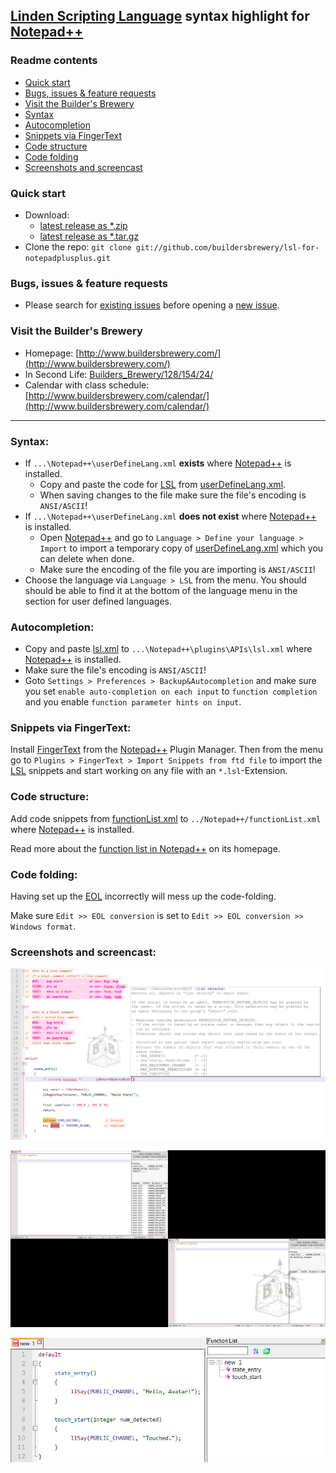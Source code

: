 ## [Linden Scripting Language](http://wiki.secondlife.com/wiki/LSL_Portal) syntax highlight for [Notepad++](https://www.notepad-plus-plus.org/)

### Readme contents

* [Quick start](#quick-start)
* [Bugs, issues & feature requests](#bugs-issues--feature-requests)
* [Visit the Builder's Brewery](#visit-the-builders-brewery)
* [Syntax](#syntax)
* [Autocompletion](#autocompletion)
* [Snippets via FingerText](#snippets-via-fingertext)
* [Code structure](#code-structure)
* [Code folding](#code-folding)
* [Screenshots and screencast](#screenshots-and-screencast)



### Quick start

* Download:
  * [latest release as *.zip](https://github.com/buildersbrewery/lsl-for-notepadplusplus/archive/master.zip)
  * [latest release as *.tar.gz](https://github.com/buildersbrewery/lsl-for-notepadplusplus/archive/master.tar.gz)
* Clone the repo: `git clone git://github.com/buildersbrewery/lsl-for-notepadplusplus.git`

### Bugs, issues & feature requests

* Please search for [existing issues](https://github.com/buildersbrewery/lsl-for-notepadplusplus/issues/) before opening a [new issue](https://github.com/buildersbrewery/lsl-for-notepadplusplus/issues/new/).

### Visit the Builder's Brewery

* Homepage: [http://www.buildersbrewery.com/](http://www.buildersbrewery.com/)
* In Second Life: [Builders_Brewery/128/154/24/](http://maps.secondlife.com/secondlife/Builders%20Brewery/128/154/24/)
* Calendar with class schedule: [http://www.buildersbrewery.com/calendar/](http://www.buildersbrewery.com/calendar/)

___

### Syntax:

* If `...\Notepad++\userDefineLang.xml` __exists__ where [Notepad++](https://www.notepad-plus-plus.org/) is installed.
  * Copy and paste the code for [LSL](http://wiki.secondlife.com/wiki/LSL_Portal) from [userDefineLang.xml](Notepad++/userDefineLang.xml).
  * When saving changes to the file make sure the file's encoding is `ANSI/ASCII`!
* If `...\Notepad++\userDefineLang.xml` __does not exist__ where [Notepad++](https://www.notepad-plus-plus.org/) is installed.
  * Open [Notepad++](https://www.notepad-plus-plus.org/) and go to `Language > Define your language > Import` to import a temporary copy of [userDefineLang.xml](Notepad++/userDefineLang.xml) which you can delete when done.
  * Make sure the encoding of the file you are importing is `ANSI/ASCII`!
* Choose the language via `Language > LSL` from the menu. You should should be able to find it at the bottom of the language menu in the section for user defined languages.

### Autocompletion:

* Copy and paste [lsl.xml](Notepad++/plugins/APIs/lsl.xml) to `...\Notepad++\plugins\APIs\lsl.xml` where [Notepad++](https://www.notepad-plus-plus.org/) is installed.
* Make sure the file's encoding is `ANSI/ASCII`!
* Goto `Settings > Preferences > Backup&Autocompletion` and make sure you set `enable auto-completion on each input` to `function completion` and you enable `function parameter hints on input`.

### Snippets via FingerText:

Install [FingerText](https://github.com/erinata/FingerText) from the [Notepad++](https://www.notepad-plus-plus.org/) Plugin Manager. Then from the menu go to `Plugins > FingerText > Import Snippets from ftd file` to import the [LSL](http://wiki.secondlife.com/wiki/LSL_Portal) snippets and start working on any file with an `*.lsl`-Extension.

### Code structure:

Add code snippets from [functionList.xml](Notepad++/functionList.xml) to `../Notepad++/functionList.xml` where [Notepad++](https://www.notepad-plus-plus.org/) is installed.

Read more about the [function list in Notepad++](https://www.notepad-plus-plus.org/features/function-list.html) on its homepage.

### Code folding:

Having set up the [EOL](https://en.wikipedia.org/wiki/Newline) incorrectly will mess up the code-folding.

Make sure `Edit >> EOL conversion` is set to `Edit >> EOL conversion >> Windows format`.

### Screenshots and screencast:

![LSL Syntax](static/lsl_syntax.png)

![LSL Autocompletion](static/lsl_autocompletion.gif)

![LSL Function List](static/lsl_function_list.png)
